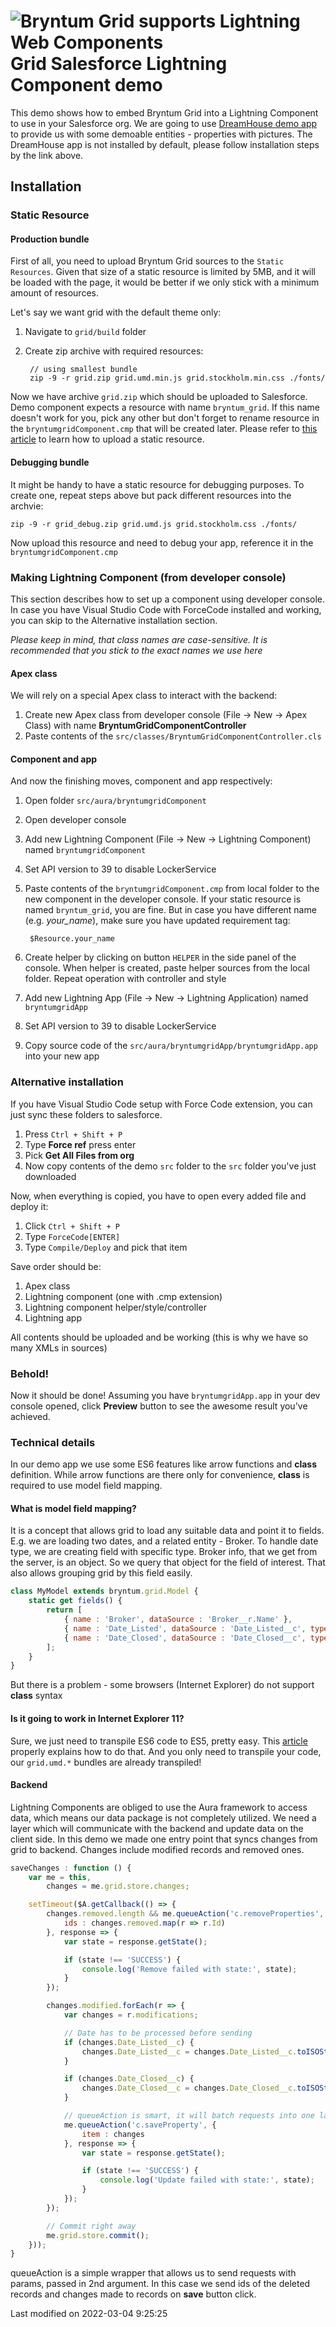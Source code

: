 <h1 class="title-with-image">
<img src="Core/logo/salesforce.svg" alt="Bryntum Grid supports Lightning Web Components"/>
Grid Salesforce Lightning Component demo
</h1>

This demo shows how to embed Bryntum Grid into a Lightning Component to use in your Salesforce org. We are going to use
[DreamHouse demo app](http://www.dreamhouseapp.io/)
to provide us with some demoable entities - properties with pictures. The DreamHouse app is not installed by default, please
follow installation steps by the link above.

## Installation

### Static Resource
#### Production bundle
First of all, you need to upload Bryntum Grid sources to the `Static Resources`. Given that size of a static resource is
limited by 5MB, and it will be loaded with the page, it would be better if we only stick with a minimum amount of resources.

Let's say we want grid with the default theme only:
1. Navigate to `grid/build` folder
2. Create zip archive with required resources:

        // using smallest bundle
        zip -9 -r grid.zip grid.umd.min.js grid.stockholm.min.css ./fonts/

Now we have archive `grid.zip` which should be uploaded to Salesforce. Demo component expects a resource with name
`bryntum_grid`. If this name doesn't work for you, pick any other but don't forget to rename resource in the
`bryntumgridComponent.cmp` that will be created later. Please refer to
[this article](https://developer.salesforce.com/docs/atlas.en-us.pages.meta/pages/pages_resources_create.htm)
to learn how to upload a static resource.

#### Debugging bundle
It might be handy to have a static resource for debugging purposes. To create one, repeat steps above but pack different
resources into the archvie:

    zip -9 -r grid_debug.zip grid.umd.js grid.stockholm.css ./fonts/

Now upload this resource and need to debug your app, reference it in the `bryntumgridComponent.cmp`

### Making Lightning Component (from developer console)
This section describes how to set up a component using developer console. In case you have Visual Studio Code with
ForceCode installed and working, you can skip to the Alternative installation section.

*Please keep in mind, that class names are case-sensitive. It is recommended that you stick to the exact names we use here*

#### Apex class
We will rely on a special Apex class to interact with the backend:
1. Create new Apex class from developer console (File -> New -> Apex Class) with name
**BryntumGridComponentController**
2. Paste contents of the `src/classes/BryntumGridComponentController.cls`

#### Component and app
And now the finishing moves, component and app respectively:

1. Open folder `src/aura/bryntumgridComponent`
2. Open developer console
3. Add new Lightning Component (File -> New -> Lightning Component) named
`bryntumgridComponent`
3. Set API version to 39 to disable LockerService
4. Paste contents of the `bryntumgridComponent.cmp` from local folder to the new
component in the developer console. If your static resource is named `bryntum_grid`, you are fine.
But in case you have different name (e.g. *your_name*), make sure you have updated requirement tag:

        $Resource.your_name

5. Create helper by clicking on button `HELPER` in the side panel of the console. When helper
 is created, paste helper sources from the local folder. Repeat operation with controller and style
6. Add new Lightning App (File -> New -> Lightning Application) named `bryntumgridApp`
6. Set API version to 39 to disable LockerService
7. Copy source code of the `src/aura/bryntumgridApp/bryntumgridApp.app` into your new app

### Alternative installation
If you have Visual Studio Code setup with Force Code extension, you can just sync these folders to salesforce.
1. Press `Ctrl + Shift + P`
2. Type **Force ref** press enter
3. Pick **Get All Files from org**
4. Now copy contents of the demo `src` folder to the `src` folder you've just downloaded

Now, when everything is copied, you have to open every added file and deploy it:
1. Click `Ctrl + Shift + P`
2. Type `ForceCode[ENTER]`
3. Type `Compile/Deploy` and pick that item

Save order should be:
1. Apex class
2. Lightning component (one with .cmp extension)
3. Lightning component helper/style/controller
4. Lightning app

All contents should be uploaded and be working (this is why we have so many XMLs in sources)

### Behold!

Now it should be done! Assuming you have `bryntumgridApp.app` in your dev console opened, click **Preview** button to see
the awesome result you've achieved.

### Technical details

In our demo app we use some ES6 features like arrow functions and **class** definition. While arrow functions are there
only for convenience, **class** is required to use model field mapping.

#### What is model field mapping?
It is a concept that allows grid to load any suitable data and point it to fields. E.g. we are loading two dates, and a 
related entity - Broker. To handle date type, we are creating field with specific type. Broker info, that we get from 
the server, is an object. So we query that object for the field of interest. That also allows grouping grid by this field
easily.
```javascript
class MyModel extends bryntum.grid.Model {
    static get fields() {
        return [
            { name : 'Broker', dataSource : 'Broker__r.Name' },
            { name : 'Date_Listed', dataSource : 'Date_Listed__c', type : 'date' },
            { name : 'Date_Closed', dataSource : 'Date_Closed__c', type : 'date' }
        ];
    }
}
```

But there is a problem - some browsers (Internet Explorer) do not support **class** syntax

#### Is it going to work in Internet Explorer 11?
Sure, we just need to transpile ES6 code to ES5, pretty easy. This [article](https://css-tricks.com/transpiling-es6/)
properly explains how to do that. And you only need to transpile your code, our `grid.umd.*` bundles are already transpiled!

#### Backend
Lightning Components are obliged to use the Aura framework to access data, which means our data package is not completely
utilized. We need a layer which will communicate with the backend and update data on the client side. In this demo we
made one entry point that syncs changes from grid to backend. Changes include modified records and removed ones.
```javascript
saveChanges : function () {
    var me = this,
        changes = me.grid.store.changes;

    setTimeout($A.getCallback(() => {
        changes.removed.length && me.queueAction('c.removeProperties', {
            ids : changes.removed.map(r => r.Id)
        }, response => {
            var state = response.getState();

            if (state !== 'SUCCESS') {
                console.log('Remove failed with state:', state);
            }
        });

        changes.modified.forEach(r => {
            var changes = r.modifications;

            // Date has to be processed before sending
            if (changes.Date_Listed__c) {
                changes.Date_Listed__c = changes.Date_Listed__c.toISOString();
            }

            if (changes.Date_Closed__c) {
                changes.Date_Closed__c = changes.Date_Closed__c.toISOString();
            }

            // queueAction is smart, it will batch requests into one large
            me.queueAction('c.saveProperty', {
                item : changes
            }, response => {
                var state = response.getState();

                if (state !== 'SUCCESS') {
                    console.log('Update failed with state:', state);
                }
            });
        });

        // Commit right away
        me.grid.store.commit();
    }));
}
```

queueAction is a simple wrapper that allows us to send requests with params, passed in 2nd argument. In this case we
send ids of the deleted records and changes made to records on **save** button click.


<p class="last-modified">Last modified on 2022-03-04 9:25:25</p>